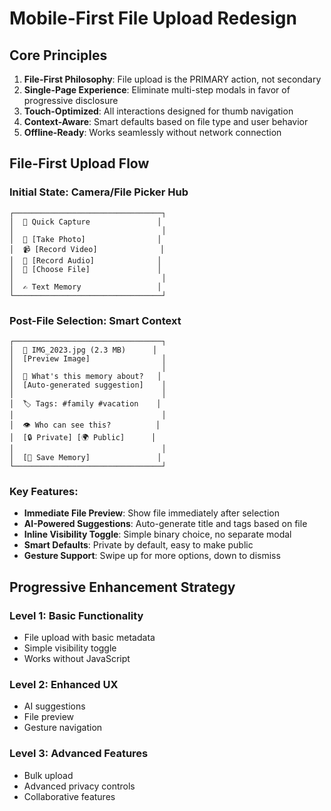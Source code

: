 # Mobile-First File Upload Redesign

## Core Principles

1. **File-First Philosophy**: File upload is the PRIMARY action, not secondary
2. **Single-Page Experience**: Eliminate multi-step modals in favor of progressive disclosure
3. **Touch-Optimized**: All interactions designed for thumb navigation
4. **Context-Aware**: Smart defaults based on file type and user behavior
5. **Offline-Ready**: Works seamlessly without network connection

## File-First Upload Flow

### Initial State: Camera/File Picker Hub
```
┌─────────────────────────────────┐
│  🎯 Quick Capture               │
│                                 │
│  📸 [Take Photo]                │
│  📹 [Record Video]              │
│  🎤 [Record Audio]              │
│  📁 [Choose File]               │
│                                 │
│  ✍️ Text Memory                 │
└─────────────────────────────────┘
```

### Post-File Selection: Smart Context
```
┌─────────────────────────────────┐
│  📸 IMG_2023.jpg (2.3 MB)      │
│  [Preview Image]                │
│                                 │
│  💭 What's this memory about?   │
│  [Auto-generated suggestion]    │
│                                 │
│  🏷️ Tags: #family #vacation    │
│                                 │
│  👁️ Who can see this?          │
│  [🔒 Private] [🌍 Public]      │
│                                 │
│  [💾 Save Memory]               │
└─────────────────────────────────┘
```

### Key Features:
- **Immediate File Preview**: Show file immediately after selection
- **AI-Powered Suggestions**: Auto-generate title and tags based on file
- **Inline Visibility Toggle**: Simple binary choice, no separate modal
- **Smart Defaults**: Private by default, easy to make public
- **Gesture Support**: Swipe up for more options, down to dismiss

## Progressive Enhancement Strategy

### Level 1: Basic Functionality
- File upload with basic metadata
- Simple visibility toggle
- Works without JavaScript

### Level 2: Enhanced UX
- AI suggestions
- File preview
- Gesture navigation

### Level 3: Advanced Features
- Bulk upload
- Advanced privacy controls
- Collaborative features